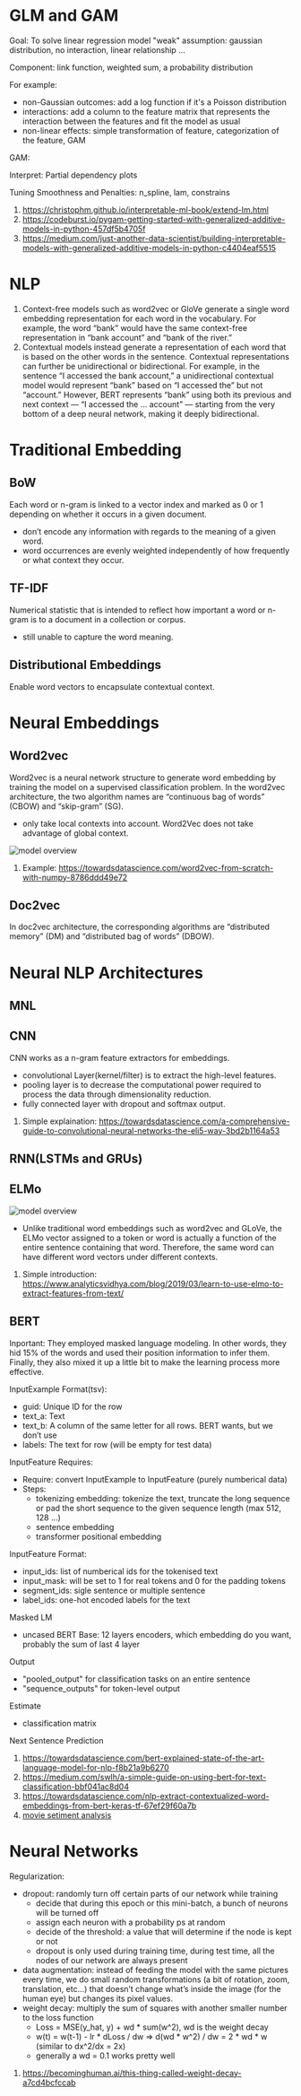 # GLM and GAM

Goal: To solve linear regression model "weak" assumption: gaussian distribution, no interaction, linear relationship ...

Component: link function, weighted sum, a probability distribution

For example: 
-  non-Gaussian outcomes: add a log function if it's a Poisson distribution
-  interactions: add a column to the feature matrix that represents the interaction between the features and fit the model as usual
-  non-linear effects: simple transformation of feature, categorization of the feature, GAM

GAM:

Interpret: Partial dependency plots

Tuning Smoothness and Penalties: n_spline, lam, constrains

1. https://christophm.github.io/interpretable-ml-book/extend-lm.html
2. https://codeburst.io/pygam-getting-started-with-generalized-additive-models-in-python-457df5b4705f
3. https://medium.com/just-another-data-scientist/building-interpretable-models-with-generalized-additive-models-in-python-c4404eaf5515

# NLP
1. Context-free models such as word2vec or GloVe generate a single word embedding representation for each word in the vocabulary. For example, the word “bank” would have the same context-free representation in “bank account” and “bank of the river.”
2. Contextual models instead generate a representation of each word that is based on the other words in the sentence. Contextual representations can further be unidirectional or bidirectional. For example, in the sentence “I accessed the bank account,” a unidirectional contextual model would represent “bank” based on “I accessed the” but not “account.” However, BERT represents “bank” using both its previous and next context — “I accessed the … account” — starting from the very bottom of a deep neural network, making it deeply bidirectional.

# Traditional Embedding
## BoW
Each word or n-gram is linked to a vector index and marked as 0 or 1 depending on whether it occurs in a given document.
- don’t encode any information with regards to the meaning of a given word.
- word occurrences are evenly weighted independently of how frequently or what context they occur. 

## TF-IDF
Numerical statistic that is intended to reflect how important a word or n-gram is to a document in a collection or corpus. 
- still unable to capture the word meaning.

## Distributional Embeddings
Enable word vectors to encapsulate contextual context.

# Neural Embeddings
## Word2vec
Word2vec is a neural network structure to generate word embedding by training the model on a supervised classification problem. In the word2vec architecture, the two algorithm names are “continuous bag of words” (CBOW) and “skip-gram” (SG).
- only take local contexts into account. Word2Vec does not take advantage of global context. 

![model overview](word2vec.png)

1. Example: https://towardsdatascience.com/word2vec-from-scratch-with-numpy-8786ddd49e72

## Doc2vec
In doc2vec architecture, the corresponding algorithms are “distributed memory” (DM) and “distributed bag of words” (DBOW).

# Neural NLP Architectures
## MNL

## CNN
CNN works as a n-gram feature extractors for embeddings. 
- convolutional Layer(kernel/filter) is to extract the high-level features.
- pooling layer is to decrease the computational power required to process the data through dimensionality reduction. 
- fully connected layer with dropout and softmax output.

1. Simple explaination: https://towardsdatascience.com/a-comprehensive-guide-to-convolutional-neural-networks-the-eli5-way-3bd2b1164a53

## RNN(LSTMs and GRUs)

## ELMo
![model overview](ELMo.gif)
- Unlike traditional word embeddings such as word2vec and GLoVe, the ELMo vector assigned to a token or word is actually a function of the entire sentence containing that word. Therefore, the same word can have different word vectors under different contexts.

1. Simple introduction: https://www.analyticsvidhya.com/blog/2019/03/learn-to-use-elmo-to-extract-features-from-text/


## BERT
Inportant: They employed masked language modeling. In other words, they hid 15% of the words and used their position information to infer them. Finally, they also mixed it up a little bit to make the learning process more effective.

InputExample Format(tsv): 
-  guid: Unique ID for the row
-  text_a: Text
-  text_b: A column of the same letter for all rows. BERT wants, but we don’t use
-  labels: The text for row (will be empty for test data)

InputFeature Requires:
-  Require: convert InputExample to InputFeature (purely numberical data)
-  Steps: 
    -  tokenizing embedding: tokenize the text, truncate the long sequence or pad the short sequence to the given sequence length (max 512, 128 ...)
    -  sentence embedding
    -  transformer positional embedding
    
InputFeature Format:
- input_ids: list of numberical ids for the tokenised text
- input_mask: will be set to 1 for real tokens and 0 for the padding tokens
- segment_ids: sigle sentence or multiple sentence
- label_ids: one-hot encoded labels for the text

Masked LM
- uncased BERT Base: 12 layers encoders, which embedding do you want, probably the sum of last 4 layer

Output
- "pooled_output" for classification tasks on an entire sentence
- "sequence_outputs" for token-level output

Estimate
- classification matrix

Next Sentence Prediction 

1. https://towardsdatascience.com/bert-explained-state-of-the-art-language-model-for-nlp-f8b21a9b6270
2. https://medium.com/swlh/a-simple-guide-on-using-bert-for-text-classification-bbf041ac8d04
3. https://towardsdatascience.com/nlp-extract-contextualized-word-embeddings-from-bert-keras-tf-67ef29f60a7b
4. [movie setiment analysis](https://github.com/google-research/bert/blob/master/predicting_movie_reviews_with_bert_on_tf_hub.ipynb)


# Neural Networks

Regularization:
-  dropout: randomly turn off certain parts of our network while training
    -  decide that during this epoch or this mini-batch, a bunch of neurons will be turned off
    -  assign each neuron with a probability ps at random
    -  decide of the threshold: a value that will determine if the node is kept or not
    -  dropout is only used during training time, during test time, all the nodes of our network are always present
-  data augmentation: instead of feeding the model with the same pictures every time, we do small random transformations (a bit of rotation, zoom, translation, etc…) that doesn’t change what’s inside the image (for the human eye) but changes its pixel values. 
-  weight decay: multiply the sum of squares with another smaller number to the loss function
    -  Loss = MSE(y_hat, y) + wd * sum(w^2), wd is the weight decay
    -  w(t) = w(t-1) - lr * dLoss / dw => d(wd * w^2) / dw = 2 * wd * w (similar to dx^2/dx = 2x)
    -  generally a wd = 0.1 works pretty well
 
1. https://becominghuman.ai/this-thing-called-weight-decay-a7cd4bcfccab
